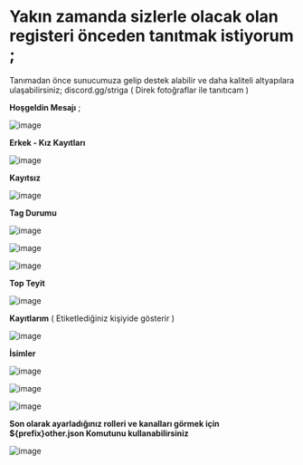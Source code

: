 # Yakın zamanda sizlerle olacak olan registeri önceden tanıtmak istiyorum ;

Tanımadan önce sunucumuza gelip destek alabilir ve daha kaliteli altyapılara ulaşabilirsiniz; discord.gg/striga
( Direk fotoğraflar ile tanıtıcam )

**Hoşgeldin Mesajı** ; 

![image](https://user-images.githubusercontent.com/71249068/122704895-48cb3300-d25d-11eb-8d04-4e850eee177d.png)

**Erkek - Kız Kayıtları**

![image](https://user-images.githubusercontent.com/71249068/122704969-70ba9680-d25d-11eb-8b6e-d83f97ecc382.png)


**Kayıtsız**

![image](https://user-images.githubusercontent.com/71249068/122705004-862fc080-d25d-11eb-811a-b19986241cea.png)

**Tag Durumu**

![image](https://user-images.githubusercontent.com/71249068/122705024-9051bf00-d25d-11eb-8bbf-9a59bf928f37.png)

![image](https://user-images.githubusercontent.com/71249068/122705393-4c12ee80-d25e-11eb-8d2d-c2bede8abeb4.png)


![image](https://user-images.githubusercontent.com/71249068/122705069-a65f7f80-d25d-11eb-9e93-23b12867dc10.png)

**Top Teyit**

![image](https://user-images.githubusercontent.com/71249068/122705137-cabb5c00-d25d-11eb-9de5-bd42f724e940.png)

**Kayıtlarım** ( Etiketlediğiniz kişiyide gösterir )

![image](https://user-images.githubusercontent.com/71249068/122705208-eb83b180-d25d-11eb-9adf-127d64e580c6.png)

**İsimler**


![image](https://user-images.githubusercontent.com/71249068/122705233-f9d1cd80-d25d-11eb-83f9-f79cb86994f5.png)

![image](https://user-images.githubusercontent.com/71249068/122705257-08b88000-d25e-11eb-8d9c-ced40eba7d4e.png)

![image](https://user-images.githubusercontent.com/71249068/122705269-0ce49d80-d25e-11eb-935d-25ea46ce5df7.png)

**Son olarak ayarladığınız rolleri ve kanalları görmek için ${prefix}other.json Komutunu kullanabilirsiniz**

![image](https://user-images.githubusercontent.com/71249068/122705523-9b591f00-d25e-11eb-9957-e9cb0fa10025.png)

